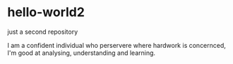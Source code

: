 # hello-world2
just a second repository

I am a confident individual who perservere where hardwork is concernced, I'm good at analysing, understanding and learning.
